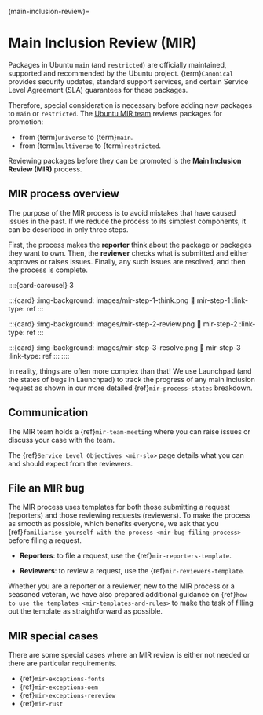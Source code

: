 (main-inclusion-review)=
# Main Inclusion Review (MIR)

Packages in Ubuntu `main` (and `restricted`) are officially
maintained, supported and recommended by the Ubuntu project.
{term}`Canonical` provides security updates, standard support services, and
certain Service Level Agreement (SLA) guarantees for these packages.

Therefore, special consideration is necessary before adding new packages
to `main` or `restricted`. The
[Ubuntu MIR team](https://launchpad.net/~ubuntu-mir)
reviews packages for promotion:

* from {term}`universe` to {term}`main`.
* from {term}`multiverse` to {term}`restricted`.

Reviewing packages before they can be promoted is the **Main Inclusion Review
(MIR)** process.


## MIR process overview

The purpose of the MIR process is to avoid mistakes that have caused issues in
the past. If we reduce the process to its simplest components, it can be
described in only three steps.

First, the process makes the **reporter** think about the package or packages
they want to own. Then, the **reviewer** checks what is submitted and either
approves or raises issues. Finally, any such issues are resolved, and then the
process is complete. 

::::{card-carousel} 3

:::{card}
:img-background: images/mir-step-1-think.png
:link: mir-step-1
:link-type: ref
:::

:::{card}
:img-background: images/mir-step-2-review.png
:link: mir-step-2
:link-type: ref
:::

:::{card}
:img-background: images/mir-step-3-resolve.png
:link: mir-step-3
:link-type: ref
:::
::::

In reality, things are often more complex than that! We use Launchpad (and the
states of bugs in Launchpad) to track the progress of any main inclusion request
as shown in our more detailed {ref}`mir-process-states` breakdown.


## Communication

The MIR team holds a {ref}`mir-team-meeting` where you can raise issues or
discuss your case with the team.

The {ref}`Service Level Objectives <mir-slo>` page details what you can and
should expect from the reviewers.


## File an MIR bug

The MIR process uses templates for both those submitting a request (reporters)
and those reviewing requests (reviewers). To make the process as smooth as
possible, which benefits everyone, we ask that you
{ref}`familiarise yourself with the process <mir-bug-filing-process>` before
filing a request.

* **Reporters**: to file a request, use the {ref}`mir-reporters-template`.

* **Reviewers**: to review a request, use the {ref}`mir-reviewers-template`.

Whether you are a reporter or a reviewer, new to the MIR process or a seasoned
veteran, we have also prepared additional guidance on
{ref}`how to use the templates <mir-templates-and-rules>` to make the task of
filling out the template as straightforward as possible.


## MIR special cases

There are some special cases where an MIR review is either not needed or there
are particular requirements.

* {ref}`mir-exceptions-fonts`
* {ref}`mir-exceptions-oem`
* {ref}`mir-exceptions-rereview`
* {ref}`mir-rust`






